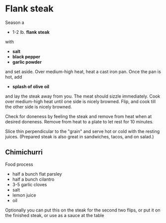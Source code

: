 # Flank steak 

Season a 

+ 1-2 lb. **flank steak**

with 

+ **salt**
+ **black pepper**
+ **garlic powder** 

and set aside. Over medium-high heat, heat a cast iron pan. Once the pan is hot, add 

+ **splash of olive oil** 

and lay the steak away from you. The meat should sizzle immediately. Cook over medium-high heat until one side is nicely browned. Flip, and cook till the other side is nicely browned. 

Check for doneness by feeling the steak and remove from heat when at desired doneness. Remove from heat to a plate to let rest for 10 minutes. 

Slice thin perpendicular to the "grain" and serve hot or cold with the resting juices. (Prepared steak is also great in sandwiches, tacos, and on salad.)

## Chimichurri 

Food process 

- half a bunch flat parsley 
- half a bunch cilantro 
- 3-5 garlic cloves 
- salt 
- lemon juice 
- oil 

Optionally you can put this on the steak for the second two flips, or put it on 
the finished steak, or use as a sauce at the table 